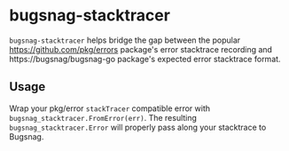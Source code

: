 # bugsnag-stacktracer

`bugsnag-stacktracer` helps bridge the gap between the popular https://github.com/pkg/errors package's error stacktrace recording and https://bugsnag/bugsnag-go package's expected error stacktrace format.

## Usage

Wrap your pkg/error `stackTracer` compatible error with `bugsnag_stacktracer.FromError(err)`. The resulting `bugsnag_stacktracer.Error` will properly pass along your stacktrace to Bugsnag.